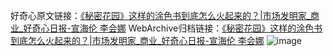 好奇心原文链接：[《秘密花园》这样的涂色书到底怎么火起来的？|市场发明家_商业_好奇心日报-宣海伦 李会娜](https://www.qdaily.com/articles/12299.html)
WebArchive归档链接：[《秘密花园》这样的涂色书到底怎么火起来的？|市场发明家_商业_好奇心日报-宣海伦 李会娜](http://web.archive.org/web/20180123212540/http://www.qdaily.com:80/articles/12299.html)
![image](http://ww3.sinaimg.cn/large/007d5XDply1g3wjdc98tej30u0a417wi)